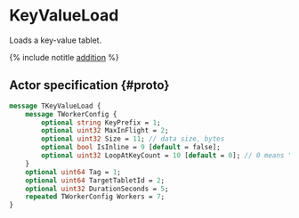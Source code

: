 # KeyValueLoad

Loads a key-value tablet.

{% include notitle [addition](../_includes/addition.md) %}

## Actor specification {#proto}

```proto
message TKeyValueLoad {
    message TWorkerConfig {
        optional string KeyPrefix = 1;
        optional uint32 MaxInFlight = 2;
        optional uint32 Size = 11; // data size, bytes
        optional bool IsInline = 9 [default = false];
        optional uint32 LoopAtKeyCount = 10 [default = 0]; // 0 means "do not loop"
    }
    optional uint64 Tag = 1;
    optional uint64 TargetTabletId = 2;
    optional uint32 DurationSeconds = 5;
    repeated TWorkerConfig Workers = 7;
}
```
